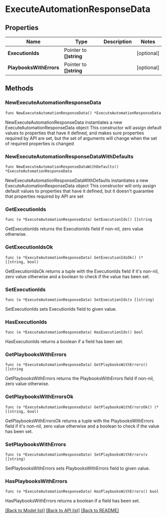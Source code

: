 # ExecuteAutomationResponseData

## Properties

Name | Type | Description | Notes
------------ | ------------- | ------------- | -------------
**ExecutionIds** | Pointer to **[]string** |  | [optional] 
**PlaybooksWithErrors** | Pointer to **[]string** |  | [optional] 

## Methods

### NewExecuteAutomationResponseData

`func NewExecuteAutomationResponseData() *ExecuteAutomationResponseData`

NewExecuteAutomationResponseData instantiates a new ExecuteAutomationResponseData object
This constructor will assign default values to properties that have it defined,
and makes sure properties required by API are set, but the set of arguments
will change when the set of required properties is changed

### NewExecuteAutomationResponseDataWithDefaults

`func NewExecuteAutomationResponseDataWithDefaults() *ExecuteAutomationResponseData`

NewExecuteAutomationResponseDataWithDefaults instantiates a new ExecuteAutomationResponseData object
This constructor will only assign default values to properties that have it defined,
but it doesn't guarantee that properties required by API are set

### GetExecutionIds

`func (o *ExecuteAutomationResponseData) GetExecutionIds() []string`

GetExecutionIds returns the ExecutionIds field if non-nil, zero value otherwise.

### GetExecutionIdsOk

`func (o *ExecuteAutomationResponseData) GetExecutionIdsOk() (*[]string, bool)`

GetExecutionIdsOk returns a tuple with the ExecutionIds field if it's non-nil, zero value otherwise
and a boolean to check if the value has been set.

### SetExecutionIds

`func (o *ExecuteAutomationResponseData) SetExecutionIds(v []string)`

SetExecutionIds sets ExecutionIds field to given value.

### HasExecutionIds

`func (o *ExecuteAutomationResponseData) HasExecutionIds() bool`

HasExecutionIds returns a boolean if a field has been set.

### GetPlaybooksWithErrors

`func (o *ExecuteAutomationResponseData) GetPlaybooksWithErrors() []string`

GetPlaybooksWithErrors returns the PlaybooksWithErrors field if non-nil, zero value otherwise.

### GetPlaybooksWithErrorsOk

`func (o *ExecuteAutomationResponseData) GetPlaybooksWithErrorsOk() (*[]string, bool)`

GetPlaybooksWithErrorsOk returns a tuple with the PlaybooksWithErrors field if it's non-nil, zero value otherwise
and a boolean to check if the value has been set.

### SetPlaybooksWithErrors

`func (o *ExecuteAutomationResponseData) SetPlaybooksWithErrors(v []string)`

SetPlaybooksWithErrors sets PlaybooksWithErrors field to given value.

### HasPlaybooksWithErrors

`func (o *ExecuteAutomationResponseData) HasPlaybooksWithErrors() bool`

HasPlaybooksWithErrors returns a boolean if a field has been set.


[[Back to Model list]](../README.md#documentation-for-models) [[Back to API list]](../README.md#documentation-for-api-endpoints) [[Back to README]](../README.md)


